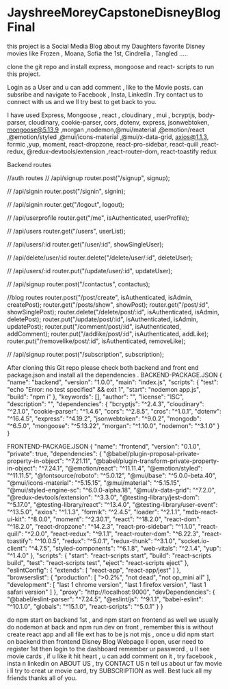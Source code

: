# JayshreeMoreyCapstoneDisneyBlogFinal
this project is a Social Media Blog about my Daughters favorite Disney movies like Frozen , Moana, Sofia the 1st, Cindrella , Tangled .....

clone the git repo and install express, mongoose and react- scripts to run this project. 

Login as a User and u can add comment , like to the  Movie posts. can subsribe and navigate to Facebook , Insta, LinkedIn .Try contact us to connect with us and we ll try best to get back to you.

I have used Express, Mongoose , react , cloudinary , mui ,
bcryptjs, body-parser, cloudinary, cookie-parser, cors, dotenv, express, jsonwebtoken,
 mongoose@5.13.9 ,morgan ,nodemon,@mui/material ,@emotion/react ,@emotion/styled ,@mui/icons-material ,@mui/x-data-grid, axios@1.1.3, formic ,yup, moment, react-dropzone, react-pro-sidebar, react-quill ,react-redux, @redux-devtools/extension ,react-router-dom, react-toastify redux

Backend routes 

//auth routes
// /api/signup
router.post("/signup", signup);

// /api/signin
router.post("/signin", signin);

// /api/signin
router.get("/logout", logout);

// /api/userprofile
router.get("/me", isAuthenticated, userProfile);

// /api/users
router.get("/users", userList);

// /api/users/:id
router.get("/user/:id", showSingleUser);

// /api/delete/user/:id
router.delete("/delete/user/:id", deleteUser);

// /api/users/:id
router.put("/update/user/:id", updateUser);

// /api/signup
router.post("/contactus", contactus);

//blog routes
router.post("/post/create", isAuthenticated, isAdmin, createPost);
router.get("/posts/show", showPost);
router.get("/post/:id", showSinglePost);
router.delete("/delete/post/:id", isAuthenticated, isAdmin, deletePost);
router.put("/update/post/:id", isAuthenticated, isAdmin, updatePost);
router.put("/comment/post/:id", isAuthenticated, addComment);
router.put("/addlike/post/:id", isAuthenticated, addLike);
router.put("/removelike/post/:id", isAuthenticated, removeLike);

// /api/signup
router.post("/subscription", subscription);


After cloning this Git repo please check both backend and front end package.json and install all the dependencies . 
BACKEND-PACKAGE.JSON
{
  "name": "backend",
  "version": "1.0.0",
  "main": "index.js",
  "scripts": {
    "test": "echo \"Error: no test specified\" && exit 1",
    "start": "nodemon app.js",
    "build": "npm i"
  },
  "keywords": [],
  "author": "",
  "license": "ISC",
  "description": "",
  "dependencies": {
    "bcryptjs": "^2.4.3",
    "cloudinary": "^2.1.0",
    "cookie-parser": "^1.4.6",
    "cors": "^2.8.5",
    "cros": "^1.0.1",
    "dotenv": "^16.4.5",
    "express": "^4.19.2",
    "jsonwebtoken": "^9.0.2",
    "mongodb": "^6.5.0",
    "mongoose": "^5.13.22",
    "morgan": "^1.10.0",
    "nodemon": "^3.1.0"
  }
}


FRONTEND-PACKAGE.JSON
{
  "name": "frontend",
  "version": "0.1.0",
  "private": true,
  "dependencies": {
    "@babel/plugin-proposal-private-property-in-object": "^7.21.11",
    "@babel/plugin-transform-private-property-in-object": "^7.24.1",
    "@emotion/react": "^11.11.4",
    "@emotion/styled": "^11.11.5",
    "@fontsource/roboto": "^5.0.12",
    "@mui/base": "^5.0.0-beta.40",
    "@mui/icons-material": "^5.15.15",
    "@mui/material": "^5.15.15",
    "@mui/styled-engine-sc": "^6.0.0-alpha.18",
    "@mui/x-data-grid": "^7.2.0",
    "@redux-devtools/extension": "^3.3.0",
    "@testing-library/jest-dom": "^5.17.0",
    "@testing-library/react": "^13.4.0",
    "@testing-library/user-event": "^13.5.0",
    "axios": "^1.1.3",
    "formik": "^2.4.5",
    "loader": "^2.1.1",
    "mdb-react-ui-kit": "^8.0.0",
    "moment": "^2.30.1",
    "react": "^18.2.0",
    "react-dom": "^18.2.0",
    "react-dropzone": "^14.2.3",
    "react-pro-sidebar": "^1.1.0",
    "react-quill": "^2.0.0",
    "react-redux": "^9.1.1",
    "react-router-dom": "^6.22.3",
    "react-toastify": "^10.0.5",
    "redux": "^5.0.1",
    "redux-thunk": "^3.1.0",
    "socket.io-client": "^4.7.5",
    "styled-components": "^6.1.8",
    "web-vitals": "^2.1.4",
    "yup": "^1.4.0"
  },
  "scripts": {
    "start": "react-scripts start",
    "build": "react-scripts build",
    "test": "react-scripts test",
    "eject": "react-scripts eject"
  },
  "eslintConfig": {
    "extends": [
      "react-app",
      "react-app/jest"
    ]
  },
  "browserslist": {
    "production": [
      ">0.2%",
      "not dead",
      "not op_mini all"
    ],
    "development": [
      "last 1 chrome version",
      "last 1 firefox version",
      "last 1 safari version"
    ]
  },
  "proxy": "http://localhost:9000",
  "devDependencies": {
    "@babel/eslint-parser": "^7.24.5",
    "@eslint/js": "^9.1.1",
    "babel-eslint": "^10.1.0",
    "globals": "^15.1.0",
    "react-scripts": "^5.0.1"
  }
}

do npm start on backend 1st , and npm start on frontend as well we usually do nodemon at back and npm run dev on front , remember this is without create react app and all file ext has to be js not mjs , once u did npm start on backend then frontend Disney Blog Webpage ll open, user need to register 1st then login to the dashboard remember ur password , u ll see movie cards , if u like it hit heart , u can add comment on it , try facebook , insta n linkedin on ABOUT US , try CONTACT US n tell us about ur fav movie i  ll try to creat ur movie card, try SUBSCRIPTION as well. 
Best luck all my friends thanks all of you. 

